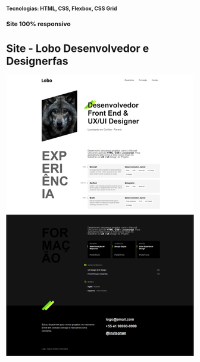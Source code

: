 <h4>Tecnologias: HTML, CSS, Flexbox, CSS Grid</h4>
<h3>Site 100% responsivo</h3>

# Site - Lobo Desenvolvedor e Designerfas
<img src="https://github.com/dieegobs/Lobo---Desenvolvedor-e-Designer/blob/main/img/lobo.png?raw=true"/>





























































































































































